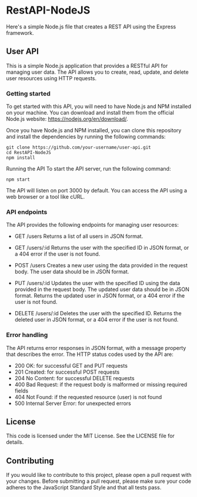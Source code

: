 # RestAPI-NodeJS
Here's a simple Node.js file that creates a REST API using the Express framework.


## User API
This is a simple Node.js application that provides a RESTful API for managing user data. The API allows you to create, read, update, and delete user resources using HTTP requests.

### Getting started
To get started with this API, you will need to have Node.js and NPM installed on your machine. You can download and install them from the official Node.js website: https://nodejs.org/en/download/.

Once you have Node.js and NPM installed, you can clone this repository and install the dependencies by running the following commands:

```
git clone https://github.com/your-username/user-api.git
cd RestAPI-NodeJS
npm install
```

Running the API
To start the API server, run the following command:

```
npm start
```
The API will listen on port 3000 by default. You can access the API using a web browser or a tool like cURL.

### API endpoints
The API provides the following endpoints for managing user resources:

* GET /users
Returns a list of all users in JSON format.

* GET /users/:id
Returns the user with the specified ID in JSON format, or a 404 error if the user is not found.

* POST /users
Creates a new user using the data provided in the request body. The user data should be in JSON format.

* PUT /users/:id
Updates the user with the specified ID using the data provided in the request body. The updated user data should be in JSON format. Returns the updated user in JSON format, or a 404 error if the user is not found.

* DELETE /users/:id
Deletes the user with the specified ID. Returns the deleted user in JSON format, or a 404 error if the user is not found.

### Error handling
The API returns error responses in JSON format, with a message property that describes the error. The HTTP status codes used by the API are:

* 200 OK: for successful GET and PUT requests
* 201 Created: for successful POST requests
* 204 No Content: for successful DELETE requests
* 400 Bad Request: if the request body is malformed or missing required fields
* 404 Not Found: if the requested resource (user) is not found
* 500 Internal Server Error: for unexpected errors

## License
This code is licensed under the MIT License. See the LICENSE file for details.

## Contributing
If you would like to contribute to this project, please open a pull request with your changes. Before submitting a pull request, please make sure your code adheres to the JavaScript Standard Style and that all tests pass.




